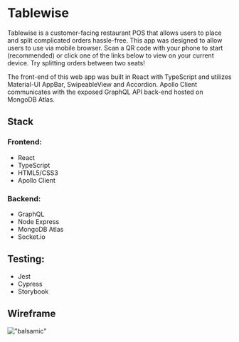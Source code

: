 # Tablewise

Tablewise is a customer-facing restaurant POS that allows users to place and split complicated orders hassle-free. This app was designed to allow users to use via mobile browser. Scan a QR code with your phone to start (recommended) or click one of the links below to view on your current device. Try splitting orders between two seats!

The front-end of this web app was built in React with TypeScript and utilizes Material-UI AppBar, SwipeableView and Accordion. Apollo Client communicates with the exposed GraphQL API back-end hosted on MongoDB Atlas.

## Stack

### Frontend:
- React 
- TypeScript
- HTML5/CSS3
- Apollo Client

### Backend:
- GraphQL
- Node Express 
- MongoDB Atlas
- Socket.io

## Testing:
- Jest
- Cypress
- Storybook

## Wireframe 

!["balsamic"](https://github.com/AdamTranquilla/adamtranquilla.github.io/blob/main/public/tablewise.gif?raw=true)

